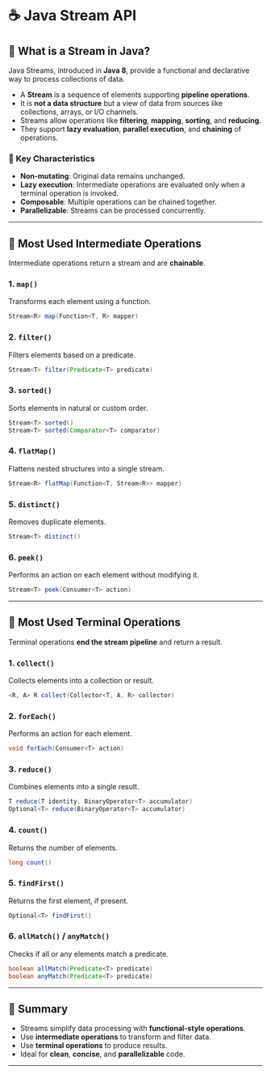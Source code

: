 # ☕ Java Stream API 

## 🧵 What is a Stream in Java?

Java Streams, introduced in **Java 8**, provide a functional and declarative way to process collections of data.

- A **Stream** is a sequence of elements supporting **pipeline operations**.
- It is **not a data structure** but a view of data from sources like collections, arrays, or I/O channels.
- Streams allow operations like **filtering**, **mapping**, **sorting**, and **reducing**.
- They support **lazy evaluation**, **parallel execution**, and **chaining** of operations.

### 🔑 Key Characteristics
- **Non-mutating**: Original data remains unchanged.
- **Lazy execution**: Intermediate operations are evaluated only when a terminal operation is invoked.
- **Composable**: Multiple operations can be chained together.
- **Parallelizable**: Streams can be processed concurrently.

---

## 🔄 Most Used Intermediate Operations

Intermediate operations return a stream and are **chainable**.

### 1. `map()`
Transforms each element using a function.
```java
Stream<R> map(Function<T, R> mapper)
```

### 2. `filter()`
Filters elements based on a predicate.
```java
Stream<T> filter(Predicate<T> predicate)
```

### 3. `sorted()`
Sorts elements in natural or custom order.
```java
Stream<T> sorted()
Stream<T> sorted(Comparator<T> comparator)
```

### 4. `flatMap()`
Flattens nested structures into a single stream.
```java
Stream<R> flatMap(Function<T, Stream<R>> mapper)
```

### 5. `distinct()`
Removes duplicate elements.
```java
Stream<T> distinct()
```

### 6. `peek()`
Performs an action on each element without modifying it.
```java
Stream<T> peek(Consumer<T> action)
```

---

## 🏁 Most Used Terminal Operations

Terminal operations **end the stream pipeline** and return a result.

### 1. `collect()`
Collects elements into a collection or result.
```java
<R, A> R collect(Collector<T, A, R> collector)
```

### 2. `forEach()`
Performs an action for each element.
```java
void forEach(Consumer<T> action)
```

### 3. `reduce()`
Combines elements into a single result.
```java
T reduce(T identity, BinaryOperator<T> accumulator)
Optional<T> reduce(BinaryOperator<T> accumulator)
```

### 4. `count()`
Returns the number of elements.
```java
long count()
```

### 5. `findFirst()`
Returns the first element, if present.
```java
Optional<T> findFirst()
```

### 6. `allMatch()` / `anyMatch()`
Checks if all or any elements match a predicate.
```java
boolean allMatch(Predicate<T> predicate)
boolean anyMatch(Predicate<T> predicate)
```

---

## 📌 Summary

- Streams simplify data processing with **functional-style operations**.
- Use **intermediate operations** to transform and filter data.
- Use **terminal operations** to produce results.
- Ideal for **clean**, **concise**, and **parallelizable** code.

---
